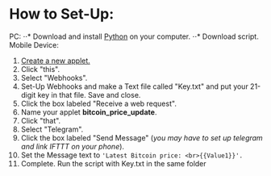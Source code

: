 # How to Set-Up:

PC:
 ⋅⋅* Download and install [Python](https://www.python.org/downloads/) on your computer.
 ⋅⋅* Download script.
 Mobile Device:
 1. [Create a new applet.](https://ifttt.com/create)
 1. Click "this".
 1. Select "Webhooks".
 1. Set-Up Webhooks and make a Text file called "Key.txt" and put your 21-digit key in that file. Save and close.
 1. Click the box labeled "Receive a web request".
 1. Name your applet **bitcoin_price_update**.
 1. Click "that".
 1. Select "Telegram".
 1. Click the box labeled "Send Message" (*you may have to set up telegram and link IFTTT on your phone*).
 1. Set the Message text to `'Latest Bitcoin price: <br>{{Value1}}'.`
 1. Complete. Run the script with Key.txt in the same folder
